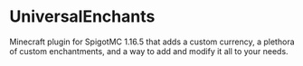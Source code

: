 # UniversalEnchants
Minecraft plugin for SpigotMC 1.16.5 that adds a custom currency,
a plethora of custom enchantments, and a way to add and modify it all to your needs.